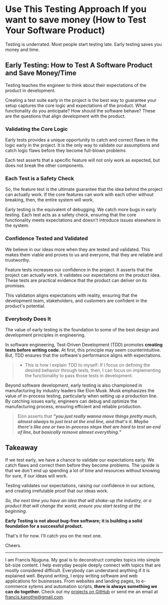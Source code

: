 # Use This Testing Approach If you want to save money (How to Test Your Software Product)

Testing is underrated. Most people start testing late. Early testing saves you money and time.

## Early Testing: How to Test A Software Product and Save Money/Time

Testing teaches the engineer to think about their expectations of the product in development.

Creating a test suite early in the project is the best way to guarantee your setup captures the core logic and expectations of the product. What functionality do you anticipate? How should the software behave? These are the questions that align development with the product.

### Validating the Core Logic

Early tests provides a unique opportunity to catch and correct flaws in the logic early in the project. It is the only way to validate our assumptions and catch logic flaws before they become full-blown problems

Each test asserts that a specific feature will not only work as expected, but does not break the other components.

### Each Test is a Safety Check

So, the feature test is the ultimate guarantee that the idea behind the project can actually work. If the core features can work with each other without breaking, then, the entire system will work.

Early testing is the equivalent of debugging. We catch more bugs in early testing. Each test acts as a safety check, ensuring that the core functionality meets expectations and doesn't introduce issues elsewhere in the system.

### Confidence Tested and Validated

We believe in our ideas more when they are tested and validated. This makes them viable and proves to us and everyone, that they are reliable and trustworthy.

Feature tests increases our confidence in the project. It asserts that the project can actually work. It validates our expectations on the product idea. These tests are practical evidence that the product can deliver on its promises.

This validation aligns expectations with reality, ensuring that the development team, stakeholders, and customers are confident in the product's potential.

### Everybody Does It

The value of early testing is the foundation to some of the best design and development principles in engineering.

In software engineering, Test-Driven Development (TDD) promotes **creating tests before writing code.** At first, this principle may seem counterintuitive. But, TDD ensures that the software's performance aligns with expectations.

> - This is how I explain TDD to myself: If I focus on defining the desired behavior through tests, then, I can focus on implementing the functionality to pass those tests in development.

Beyond software development, early testing is also championed in manufacturing by industry leaders like Elon Musk. Musk emphasizes the value of in-process testing, particularly when setting up a production line. By catching issues early, engineers can debug and optimize the manufacturing process, ensuring efficient and reliable production.

> Elon asserts that ***"you just really wanna move things pretty much, almost always to just test at the end line, and that's it. Maybe there's like one or two in-process steps that are hard to test an end of line, but basically remove almost everything."***

## Takeaway

If we test early, we have a chance to validate our expectations early. We catch flaws and correct them before they become problems. The upside is that we don't end up spending a lot of time and resources without knowing for sure, if our ideas will work.

Testing validates our expectations, raising our confidence in our actions, and creating irrefutable proof that our ideas work.

*So, the next time you have an idea that will shake-up the industry, or a product that will change the world, ensure you start testing at the beginning.*

**Early Testing is not about bug-free software; it is building a solid foundation for a successful product.**

That's it for now. I'll catch you on the next one.

Cheers.

---

I am Francis Njuguna. My goal is to deconstruct complex topics into simple bit-size content. I help everyday people deeply connect with topics that are mostly considered difficult. Everybody can understand anything if it is explained well. Beyond writing, I enjoy writing software and web applications for businesses. From websites and landing pages, to e-commerce sytems and automation scripts, **there is always something we can do together.** Check out my [projects on GitHub](https://github.com/mwanginjuguna) or send me an email at [francis.kanothe@gmail.com](mailto::francis.kanothe@gmail.com).
